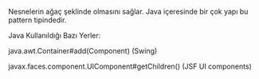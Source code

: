 Nesnelerin ağaç şeklinde olmasını sağlar. Java içeresinde bir çok yapı bu pattern tipindedir.


Java Kullanıldığı Bazı Yerler:

java.awt.Container#add(Component) (Swing)

javax.faces.component.UIComponent#getChildren() (JSF UI components)

